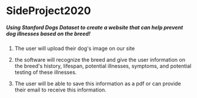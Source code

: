 # SideProject2020 
##### Using Stanford Dogs Dataset to create a website that can help prevent dog illnesses based on the breed! 

1. The user will upload their dog's image on our site 

2. the software will recognize the breed and give the user information on the breed's history, lifespan, potential illnesses, symptoms, and potential testing of these illnesses.

3. The user will be able to save this information as a pdf or can provide their email to receive this information. 
